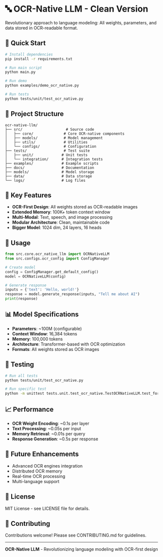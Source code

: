 # 🔤 OCR-Native LLM - Clean Version

Revolutionary approach to language modeling: All weights, parameters, and data stored in OCR-readable format.

## 🚀 Quick Start

```bash
# Install dependencies
pip install -r requirements.txt

# Run main script
python main.py

# Run demo
python examples/demo_ocr_native.py

# Run tests
python tests/unit/test_ocr_native.py
```

## 📁 Project Structure

```
ocr-native-llm/
├── src/                    # Source code
│   ├── core/              # Core OCR-native components
│   ├── models/            # Model management
│   ├── utils/             # Utilities
│   └── configs/           # Configuration
├── tests/                 # Test suite
│   ├── unit/             # Unit tests
│   └── integration/      # Integration tests
├── examples/             # Example scripts
├── docs/                 # Documentation
├── models/               # Model storage
├── data/                 # Data storage
└── logs/                 # Log files
```

## 🎯 Key Features

- **OCR-First Design**: All weights stored as OCR-readable images
- **Extended Memory**: 100K+ token context window
- **Multi-Modal**: Text, speech, and image processing
- **Modular Architecture**: Clean, maintainable code
- **Bigger Model**: 1024 dim, 24 layers, 16 heads

## 🔧 Usage

```python
from src.core.ocr_native_llm import OCRNativeLLM
from src.configs.ocr_config import ConfigManager

# Create model
config = ConfigManager.get_default_config()
model = OCRNativeLLM(config)

# Generate response
inputs = {'text': 'Hello, world!'}
response = model.generate_response(inputs, "Tell me about AI")
print(response)
```

## 📊 Model Specifications

- **Parameters**: ~100M (configurable)
- **Context Window**: 16,384 tokens
- **Memory**: 100,000 tokens
- **Architecture**: Transformer-based with OCR optimization
- **Formats**: All weights stored as OCR images

## 🧪 Testing

```bash
# Run all tests
python tests/unit/test_ocr_native.py

# Run specific test
python -m unittest tests.unit.test_ocr_native.TestOCRNativeLLM.test_forward_pass
```

## 📈 Performance

- **OCR Weight Encoding**: ~0.1s per layer
- **Text Processing**: ~0.05s per input
- **Memory Retrieval**: ~0.01s per query
- **Response Generation**: ~0.5s per response

## 🔮 Future Enhancements

- Advanced OCR engines integration
- Distributed OCR memory
- Real-time OCR processing
- Multi-language support

## 📄 License

MIT License - see LICENSE file for details.

## 🤝 Contributing

Contributions welcome! Please see CONTRIBUTING.md for guidelines.

---

**OCR-Native LLM** - Revolutionizing language modeling with OCR-first design
